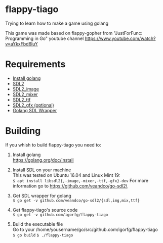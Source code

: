 # flappy-tiago
Trying to learn how to make a game using golang

This game was made based on flappy-gopher from "JustForFunc: Programming in Go" youtube channel
https://www.youtube.com/watch?v=aYkxFbd6luY

# Requirements
* [Install golang](https://golang.org/doc/install)
* [SDL2](http://libsdl.org/download-2.0.php)
* [SDL2_image](http://www.libsdl.org/projects/SDL_image/)
* [SDL2_mixer](http://www.libsdl.org/projects/SDL_mixer/)
* [SDL2_ttf](http://www.libsdl.org/projects/SDL_ttf/)
* [SDL2_gfx (optional)](http://www.ferzkopp.net/wordpress/2016/01/02/sdl_gfx-sdl2_gfx/)
* [Golang SDL Wrapper](https://github.com/veandco/go-sdl2)

# Building
If you whish to build flappy-tiago you need to:

1. Install golang\
https://golang.org/doc/install

2. Install SDL on your machine\
This was tested on Ubuntu 16.04 and Linux Mint 19:\
`$ apt install libsdl2{,-image,-mixer,-ttf,-gfx}-dev`
For more information go to https://github.com/veandco/go-sdl2\

3. Get SDL wrapper for golang\
`$ go get -v github.com/veandco/go-sdl2/{sdl,img,mix,ttf}`

4. Get flappy-tiago's source code\
`$ go get -v github.com/igorfg/flappy-tiago`

5. Build the executable file\
Go to your /home/yousername/go/src/github.com/igorfg/flappy-tiago\
`$ go build`
`$ ./flappy-tiago`
